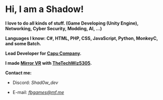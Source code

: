 # Hi, I am a Shadow!

**I love to do all kinds of stuff.  (Game Developing (Unity  Engine), Networking, Cyber Security, Modding,  AI, ...)**

**Languages I know: C#, HTML, PHP, CSS, JavaScript, Python, MonkeyC, and some Batch.**

**Lead Developer for [Capu Company](https://capucompanyvr.com/).**

**I made [Mirror VR](https://github.com/Glitched-Cat-Studios/MirrorVR) with [TheTechWiz5305](https://github.com/TheTechWiz5305).**

**Contact me:**

- Discord: *Shad0w_dev*

- E-mail:  *fbgames@mf.me*
